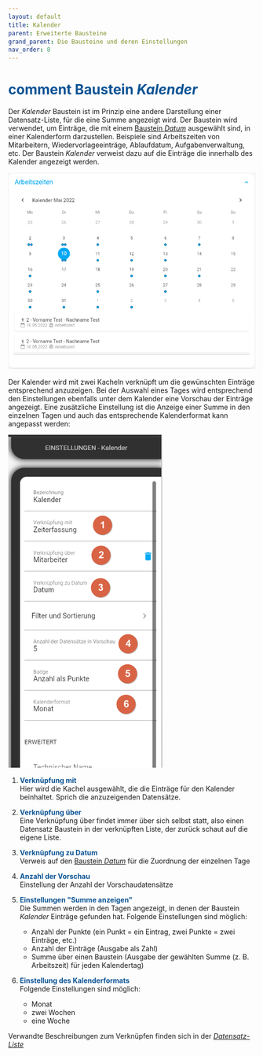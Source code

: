 ```yaml
---
layout: default
title: Kalender
parent: Erweiterte Bausteine
grand_parent: Die Bausteine und deren Einstellungen
nav_order: 8
---
```


# <span style="color:#0b5394"><span class="material-icons">comment</span> **Baustein *Kalender***</span>

Der *Kalender* Baustein ist im Prinzip eine andere Darstellung einer Datensatz-Liste, für die eine Summe angezeigt wird.
Der Baustein wird verwendet, um Einträge, die mit einem [Baustein *Datum*](/docs/record-spec-settings/grand-childs-form/date.html) ausgewählt sind, 
in einer Kalenderform darzustellen. Beispiele sind Arbeitszeiten von Mitarbeitern, Wiedervorlageeinträge, Ablaufdatum, 
Aufgabenverwaltung, etc. Der Baustein *Kalender* verweist dazu auf die Einträge die innerhalb des Kalender angezeigt werden.

![calender](\assets\record-spec-settings\calender.png "calender")

Der Kalender wird mit zwei Kacheln verknüpft um die gewünschten Einträge entsprechend anzuzeigen. 
Bei der Auswahl eines Tages wird entsprechend den Einstellungen ebenfalls unter dem Kalender eine Vorschau der Einträge angezeigt.
Eine zusätzliche Einstellung ist die Anzeige einer Summe in den einzelnen Tagen und auch das entsprechende Kalenderformat kann angepasst werden:

![calender](\assets\record-spec-settings\calender-settings.png "calender")

1. <span style="color:#0b5394">**Verknüpfung mit**</span>  
    Hier wird die Kachel ausgewählt, die die Einträge für den Kalender beinhaltet. Sprich die anzuzeigenden Datensätze.

2. <span style="color:#0b5394">**Verknüpfung über**</span>  
    Eine Verknüpfung über findet immer über sich selbst statt, also einen Datensatz Baustein in der verknüpften Liste,
    der zurück schaut auf die eigene Liste.

3. <span style="color:#0b5394">**Verknüpfung zu Datum**</span>  
    Verweis auf den [Baustein *Datum*](/docs/record-spec-settings/grand-childs-form/date.html) für die Zuordnung der einzelnen Tage

4. <span style="color:#0b5394">**Anzahl der Vorschau**</span>  
    Einstellung der Anzahl der Vorschaudatensätze

5. <span style="color:#0b5394">**Einstellungen "Summe anzeigen"**</span>  
    Die Summen werden in den Tagen angezeigt, in denen der Baustein *Kalender* Einträge gefunden hat. Folgende Einstellungen sind möglich:
    - Anzahl der Punkte         (ein Punkt = ein Eintrag, zwei Punkte = zwei Einträge, etc.)
    - Anzahl der Einträge       (Ausgabe als Zahl)
    - Summe über einen Baustein (Ausgabe der gewählten Summe (z. B. Arbeitszeit) für jeden Kalendertag)

6. <span style="color:#0b5394">**Einstellung des Kalenderformats**</span>  
    Folgende Einstellungen sind möglich:
    - Monat
    - zwei Wochen
    - eine Woche

Verwandte Beschreibungen zum Verknüpfen finden sich in der [*Datensatz-Liste*](/docs/record-spec-settings/grand-child-expanded/record-list.html)